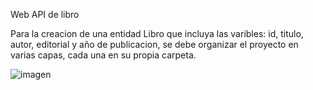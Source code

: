 Web API de libro

Para la creacion de una entidad Libro que incluya las varibles: id, titulo, autor, editorial y año de publicacion, se debe organizar el proyecto en varias capas, cada una en su propia carpeta.

![imagen](https://github.com/PaulinaAnz25/libros/assets/147875196/b0b54f29-de64-4f5d-bb29-275aad0c9bf8)

